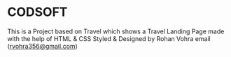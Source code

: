 # CODSOFT
This is a Project based on Travel which shows a Travel Landing Page made with the help of HTML &amp; CSS 
Styled & Designed by Rohan Vohra
email (rvohra356@gmail.com)
